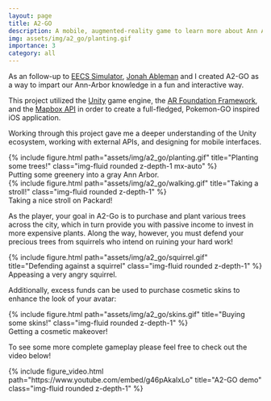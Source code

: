 ```yaml
---
layout: page
title: A2-GO
description: A mobile, augmented-reality game to learn more about Ann Arbor.
img: assets/img/a2_go/planting.gif
importance: 3
category: all
---
```


As an follow-up to [EECS Simulator](https://behrmanz.github.io/projects/5_project/), [Jonah Ableman](https://www.linkedin.com/in/jonah-ableman/) and I created A2-GO as a way to impart our Ann-Arbor knowledge in a fun and interactive way. 

This project utilized the [Unity](https://unity.com) game engine, the [AR Foundation Framework](https://unity.com/unity/features/arfoundation), and the [Mapbox API](https://www.mapbox.com/) in order to create a full-fledged, Pokemon-GO inspired iOS application.

Working through this project gave me a deeper understanding of the Unity ecosystem, working with external APIs, and designing for mobile interfaces.

<div class="row justify-content-center">
    <div class="col-8 mt-3 mt-md-0">
        {% include figure.html path="assets/img/a2_go/planting.gif" title="Planting some trees!" class="img-fluid rounded z-depth-1 mx-auto" %}
    </div>
</div>
<div class="caption">
    Putting some greenery into a gray Ann Arbor.
</div>

<div class="row justify-content-center">
    <div class="col-8 mt-3 mt-md-0">
        {% include figure.html path="assets/img/a2_go/walking.gif" title="Taking a stroll!" class="img-fluid rounded z-depth-1" %}
    </div>
</div>
<div class="caption">
    Taking a nice stroll on Packard!
</div>

As the player, your goal in A2-Go is to purchase and plant various trees across the city, which in turn provide you with passive income to invest in more expensive plants. Along the way, however, you must defend your precious trees from squirrels who intend on ruining your hard work!

<div class="row justify-content-center">
    <div class="col-8 mt-3 mt-md-0">
        {% include figure.html path="assets/img/a2_go/squirrel.gif" title="Defending against a squirrel" class="img-fluid rounded z-depth-1" %}
    </div>
</div>
<div class="caption">
    Appeasing a very angry squirrel.
</div>

Additionally, excess funds can be used to purchase cosmetic skins to enhance the look of your avatar: 

<div class="row justify-content-center">
    <div class="col-8 mt-3 mt-md-0">
        {% include figure.html path="assets/img/a2_go/skins.gif" title="Buying some skins!" class="img-fluid rounded z-depth-1" %}
    </div>
</div>
<div class="caption">
    Getting a cosmetic makeover!
</div>

To see some more complete gameplay please feel free to check out the video below! 

<div class="row justify-content-center">
    <div class="col-8 mt-3 mt-md-0">
        {% include figure_video.html path="https://www.youtube.com/embed/g46pAkalxLo" title="A2-GO demo" class="img-fluid rounded z-depth-1" %}
    </div>
</div>